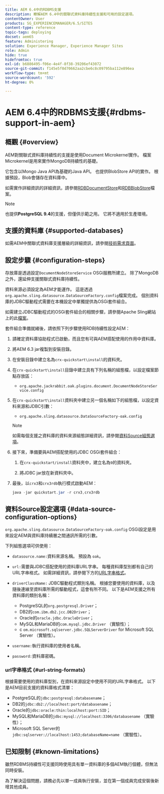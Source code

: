 ```yaml
---
title: AEM 6.4中的RDBMS支援
description: 瞭解AEM 6.4中的關聯式資料庫持續性支援和可用的設定選項。
contentOwner: User
products: SG_EXPERIENCEMANAGER/6.5/SITES
content-type: reference
topic-tags: deploying
docset: aem65
feature: Administering
solution: Experience Manager, Experience Manager Sites
role: Admin
hide: true
hidefromtoc: true
exl-id: b6886495-f06e-4e4f-8f38-39206ef43072
source-git-commit: f145e5f0d70662aa2cbe6c8c09795ba112e896ea
workflow-type: tm+mt
source-wordcount: '592'
ht-degree: 0%

---
```


# AEM 6.4中的RDBMS支援{#rdbms-support-in-aem}

## 概觀 {#overview}

AEM對關聯式資料庫持續性的支援是使用Document Microkernel實作。 檔案Microkernel是用來實作MongoDB持續性的基礎。

它包含以Mongo Java API為基礎的Java API。 也提供BlobStore API的實作。 根據預設，Blob會儲存在資料庫中。

如需實作詳細資訊的詳細資訊，請參閱[RDBDocumentStore](https://jackrabbit.apache.org/oak/docs/apidocs/org/apache/jackrabbit/oak/plugins/document/rdb/RDBDocumentStore.html)和[RDBBlobStore](https://jackrabbit.apache.org/oak/docs/apidocs/org/apache/jackrabbit/oak/plugins/document/rdb/RDBBlobStore.html)檔案。

>[!NOTE]
>
>也提供&#x200B;**PostgreSQL 9.4**&#x200B;的支援，但僅供示範之用。 它將不適用於生產環境。

## 支援的資料庫 {#supported-databases}

如需AEM中關聯式資料庫支援層級的詳細資訊，請參閱[技術需求頁面](/help/sites-deploying/technical-requirements.md)。

## 設定步驟 {#configuration-steps}

存放庫是透過設定`DocumentNodeStoreService` OSGi服務所建立。 除了MongoDB之外，還延伸支援關聯式資料庫持續性。

資料來源必須設定為AEM才能運作。 這是透過`org.apache.sling.datasource.DataSourceFactory.config`檔案完成。 個別資料庫的JDBC驅動程式需要在本機設定中單獨提供為OSGi套件組合。

如需建立JDBC驅動程式的OSGi套件組合的相關步驟，請參閱Apache Sling網站上的此[檔案](https://sling.apache.org/documentation/bundles/datasource-providers.html#convert-driver-jars-to-bundle)。

套件組合準備就緒後，請依照下列步驟使用RDB持續性設定AEM：

1. 請確定資料庫協助程式已啟動，而且您有可與AEM搭配使用的作用中資料庫。
1. 將AEM 6.3 jar複製到安裝目錄。
1. 在安裝目錄中建立名為`crx-quickstart\install`的資料夾。
1. 在`crx-quickstart\install`目錄中建立具有下列名稱的組態檔，以設定檔案節點存放區：

   * `org.apache.jackrabbit.oak.plugins.document.DocumentNodeStoreService.config`

1. 在`crx-quickstart\install`資料夾中建立另一個名稱如下的組態檔，以設定資料來源和JDBC引數：

   * `org.apache.sling.datasource.DataSourceFactory-oak.config`

   >[!NOTE]
   >
   >如需每個支援之資料庫的資料來源組態詳細資訊，請參閱[資料Source組態選項](/help/sites-deploying/rdbms-support-in-aem.md#data-source-configuration-options)。

1. 接下來，準備要與AEM搭配使用的JDBC OSGi套件組合：

   1. 在`crx-quickstart/install`資料夾中，建立名為`9`的資料夾。

   1. 將JDBC jar放在新資料夾中。

1. 最後，以`crx3`和`crx3rdb`執行模式啟動AEM：

   ```java
   java -jar quickstart.jar -r crx3,crx3rdb
   ```

## 資料Source設定選項 {#data-source-configuration-options}

`org.apache.sling.datasource.DataSourceFactory-oak.config` OSGi設定是用來設定AEM與資料庫持續層之間通訊所需的引數。

下列組態選項可供使用：

* `datasource.name:`資料來源名稱。 預設為 `oak`。

* `url:`需要與JDBC搭配使用的資料庫URL字串。 每種資料庫型別都有自己的URL字串格式。 如需詳細資訊，請參閱下方的[URL字串格式](/help/sites-deploying/rdbms-support-in-aem.md#url-string-formats)。

* `driverClassName:` JDBC驅動程式類別名稱。 根據您要使用的資料庫，以及隨後連線至資料庫所需的驅動程式，這會有所不同。 以下是AEM支援之所有資料庫的類別名稱：

   * PostgreSQL的`org.postgresql.Driver`；
   * DB2的`com.ibm.db2.jcc.DB2Driver`；
   * Oracle的`oracle.jdbc.OracleDriver`；
   * MySQL和MariaDB的`com.mysql.jdbc.Driver` （實驗性）；
   * c `om.microsoft.sqlserver.jdbc.SQLServerDriver` for Microsoft SQL Server （實驗性）。

* `username:`執行資料庫的使用者名稱。

* `password:`資料庫密碼。

### url字串格式 {#url-string-formats}

根據需要使用的資料庫型別，在資料來源設定中使用不同的URL字串格式。 以下是AEM目前支援的資料庫格式清單：

* PostgreSQL的`jdbc:postgresql:databasename`；
* DB2的`jdbc:db2://localhost:port/databasename`；
* Oracle的`jdbc:oracle:thin:localhost:port:SID`；
* MySQL和MariaDB的`jdbc:mysql://localhost:3306/databasename` （實驗性）；
* Microsoft SQL Server的`jdbc:sqlserver://localhost:1453;databaseName=name` （實驗性）。

## 已知限制 {#known-limitations}

雖然RDBMS持續性可支援同時使用具有單一資料庫的多個AEM執行個體，但無法同時安裝。

為了解決這個問題，請務必先以單一成員執行安裝，並在第一個成員完成安裝後新增其他成員。
